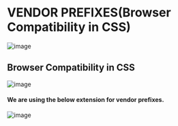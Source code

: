 # VENDOR PREFIXES(Browser Compatibility in CSS)
![image](https://github.com/user-attachments/assets/b7b657b8-ab49-4d35-8dd9-a60ae139146b)
## Browser Compatibility in CSS
![image](https://github.com/user-attachments/assets/e1d5b280-94f2-4027-8d24-fdd5c00229f6)
#### We are using the below extension for vendor prefixes.
![image](https://github.com/user-attachments/assets/a3612851-c2f9-458d-945b-3bf5f0dcc803)

